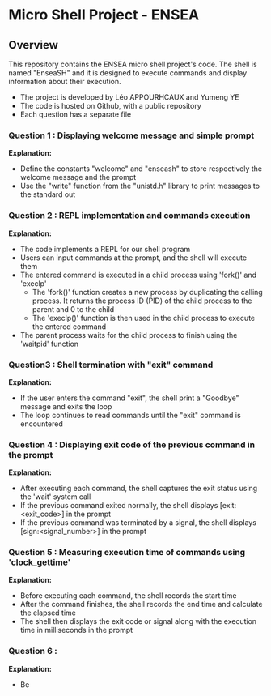 # Micro Shell Project - ENSEA

## Overview

This repository contains the ENSEA micro shell project's code. The shell is named "EnseaSH" and it is designed to execute commands and display information about their execution.

- The project is developed by Léo APPOURHCAUX and Yumeng YE
- The code is hosted on Github, with a public repository
- Each question has a separate file

### Question 1 : Displaying welcome message and simple prompt

**Explanation:**
- Define the constants "welcome" and "enseash" to store respectively the welcome message and the prompt
- Use the "write" function from the "unistd.h" library to print messages to the standard out

### Question 2 : REPL implementation and commands execution

**Explanation:**
- The code implements a REPL for our shell program
- Users can input commands at the prompt, and the shell will execute them
- The entered command is executed in a child process using 'fork()' and 'execlp' 
  - The 'fork()' function creates a new process by duplicating the calling process. It returns the process ID (PID) of the child process to the parent and 0 to the child
  - The 'execlp()' function is then used in the child process to execute the entered command
- The parent process waits for the child process to finish using the 'waitpid' function

### Question3 : Shell termination with "exit" command ###

**Explanation:**
- If the user enters the command "exit", the shell print a "Goodbye" message and exits the loop
- The loop continues to read commands until the "exit" command is encountered

### Question 4 : Displaying exit code of the previous command in the prompt ###

**Explanation:**
- After executing each command, the shell captures the exit status using the 'wait' system call
- If the previous command exited normally, the shell displays [exit:<exit_code>] in the prompt
- If the previous command was terminated by a signal, the shell displays [sign:<signal_number>] in the prompt

### Question 5 : Measuring execution time of commands using 'clock_gettime' ###

**Explanation:**
- Before executing each command, the shell records the start time
- After the command finishes, the shell records the end time and calculate the elapsed time
- The shell then displays the exit code or signal along with the execution time in milliseconds in the prompt

### Question 6 : ###

**Explanation:**
- Be